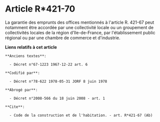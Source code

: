 # Article R*421-70

La garantie des emprunts des offices mentionnés à l'article R. 421-67 peut notamment être accordée par une collectivité
locale ou un groupement de collectivités locales de la région d'Ile-de-France, par l'établissement public régional ou par une
chambre de commerce et d'industrie.

**Liens relatifs à cet article**

	**Anciens textes**:

	  - Décret n°67-1223 1967-12-22 art. 6

	**Codifié par**:

	  - Décret n°78-622 1978-05-31 JORF 8 juin 1978

	**Abrogé par**:

	  - Décret n°2008-566 du 18 juin 2008 - art. 1

	**Cite**:

	  - Code de la construction et de l'habitation. - art. R*421-67 (Ab)
